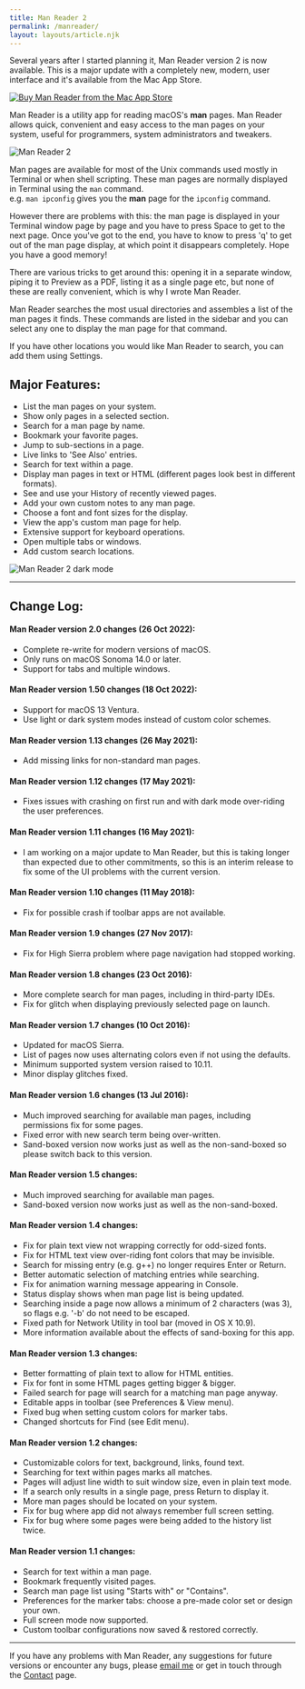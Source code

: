 ```yaml
---
title: Man Reader 2
permalink: /manreader/
layout: layouts/article.njk
---
```


Several years after I started planning it, Man Reader version 2
is now available. This is a major update with a completely new,
modern, user interface and it's available from the Mac App Store.

[![Buy Man Reader from the Mac App Store][i3]][3]

Man Reader is a utility app for reading macOS's **man** pages. Man Reader allows
quick, convenient and easy access to the man pages on your system, useful for
programmers, system administrators and tweakers.

![Man Reader 2][i1]

Man pages are available for most of the Unix commands used mostly in Terminal or when
shell scripting. These man pages are normally displayed in Terminal using the
`man` command.  
e.g. `man ipconfig` gives you the **man** page for the `ipconfig` command.

However there are problems with this: the man page is displayed in your
Terminal window page by page and you have to press Space to get to the next page.
Once you've got to the end, you have to
know to press 'q' to get out of the man page display, at which point it
disappears completely. Hope you have a good memory!

There are various tricks to get around this: opening it in a separate window,
piping it to Preview as a PDF, listing it as a single page etc, but none of
these are really convenient, which is why I wrote Man Reader.

Man Reader searches the most usual directories and assembles a list of the man pages
it finds. These commands are listed in the sidebar and you can select any one
to display the man page for that command.

If you have other locations you would like Man Reader to search, you can add
them using Settings.

## Major Features:

- List the man pages on your system.
- Show only pages in a selected section.
- Search for a man page by name.
- Bookmark your favorite pages.
- Jump to sub-sections in a page.
- Live links to 'See Also' entries.
- Search for text within a page.
- Display man pages in text or HTML (different pages look best in different
  formats).
- See and use your History of recently viewed pages.
- Add your own custom notes to any man page.
- Choose a font and font sizes for the display.
- View the app's custom man page for help.
- Extensive support for keyboard operations.
- Open multiple tabs or windows.
- Add custom search locations.

![Man Reader 2 dark mode][i2]

---

## Change Log:

#### Man Reader version 2.0 changes (26 Oct 2022):

- Complete re-write for modern versions of macOS.
- Only runs on macOS Sonoma 14.0 or later.
- Support for tabs and multiple windows.

#### Man Reader version 1.50 changes (18 Oct 2022):

- Support for macOS 13 Ventura.
- Use light or dark system modes instead of custom color schemes.

#### Man Reader version 1.13 changes (26 May 2021):

- Add missing links for non-standard man pages.

#### Man Reader version 1.12 changes (17 May 2021):

- Fixes issues with crashing on first run and with dark mode over-riding the user preferences.

#### Man Reader version 1.11 changes (16 May 2021):

- I am working on a major update to Man Reader, but this is taking longer than expected due to other commitments, so this is an interim release to fix some of the UI problems with the current version.

#### Man Reader version 1.10 changes (11 May 2018):

- Fix for possible crash if toolbar apps are not available.

#### Man Reader version 1.9 changes (27 Nov 2017):

- Fix for High Sierra problem where page navigation had stopped working.

#### Man Reader version 1.8 changes (23 Oct 2016):

- More complete search for man pages, including in third-party IDEs.
- Fix for glitch when displaying previously selected page on launch.

#### Man Reader version 1.7 changes (10 Oct 2016):

- Updated for macOS Sierra.
- List of pages now uses alternating colors even if not using the defaults.
- Minimum supported system version raised to 10.11.
- Minor display glitches fixed.

#### Man Reader version 1.6 changes (13 Jul 2016):

- Much improved searching for available man pages, including permissions fix for
  some pages.
- Fixed error with new search term being over-written.
- Sand-boxed version now works just as well as the non-sand-boxed so please
  switch back to this version.

#### Man Reader version 1.5 changes:

- Much improved searching for available man pages.
- Sand-boxed version now works just as well as the non-sand-boxed.

#### Man Reader version 1.4 changes:

- Fix for plain text view not wrapping correctly for odd-sized fonts.
- Fix for HTML text view over-riding font colors that may be invisible.
- Search for missing entry (e.g. g++) no longer requires Enter or Return.
- Better automatic selection of matching entries while searching.
- Fix for animation warning message appearing in Console.
- Status display shows when man page list is being updated.
- Searching inside a page now allows a minimum of 2 characters (was 3), so flags
  e.g. '-b' do not need to be escaped.
- Fixed path for Network Utility in tool bar (moved in OS X 10.9).
- More information available about the effects of sand-boxing for this app.

#### Man Reader version 1.3 changes:

- Better formatting of plain text to allow for HTML entities.
- Fix for font in some HTML pages getting bigger & bigger.
- Failed search for page will search for a matching man page anyway.
- Editable apps in toolbar (see Preferences & View menu).
- Fixed bug when setting custom colors for marker tabs.
- Changed shortcuts for Find (see Edit menu).

#### Man Reader version 1.2 changes:

- Customizable colors for text, background, links, found text.
- Searching for text within pages marks all matches.
- Pages will adjust line width to suit window size, even in plain text mode.
- If a search only results in a single page, press Return to display it.
- More man pages should be located on your system.
- Fix for bug where app did not always remember full screen setting.
- Fix for bug where some pages were being added to the history list twice.

#### Man Reader version 1.1 changes:

- Search for text within a man page.
- Bookmark frequently visited pages.
- Search man page list using "Starts with" or "Contains".
- Preferences for the marker tabs: choose a pre-made color set or design your
  own.
- Full screen mode now supported.
- Custom toolbar configurations now saved & restored correctly.

---

If you have any problems with Man Reader, any suggestions for future versions or
encounter any bugs, please [email me][8] or get in touch through the [Contact][contact] page.

[i1]: /images/2023/ManReader2.png
[i2]: /images/2023/ManReader2_dark.png
[i3]: /images/apps/man_reader.png
[3]: http://itunes.apple.com/app/man-reader/id522583774?mt=12
[8]: mailto:sarah@troz.net?subject=Man%20Reader%202
[contact]: /contact/
